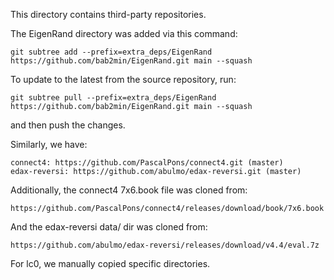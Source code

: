 This directory contains third-party repositories.

The EigenRand directory was added via this command:

```
git subtree add --prefix=extra_deps/EigenRand https://github.com/bab2min/EigenRand.git main --squash
```

To update to the latest from the source repository, run:

```
git subtree pull --prefix=extra_deps/EigenRand https://github.com/bab2min/EigenRand.git main --squash
```

and then push the changes.

Similarly, we have:

```
connect4: https://github.com/PascalPons/connect4.git (master)
edax-reversi: https://github.com/abulmo/edax-reversi.git (master)
```

Additionally, the connect4 7x6.book file was cloned from:

```
https://github.com/PascalPons/connect4/releases/download/book/7x6.book
```

And the edax-reversi data/ dir was cloned from:

```
https://github.com/abulmo/edax-reversi/releases/download/v4.4/eval.7z
```

For lc0, we manually copied specific directories.
